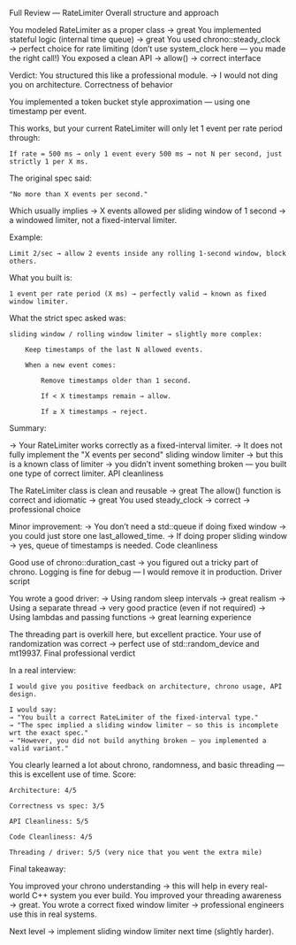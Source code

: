 Full Review — RateLimiter
Overall structure and approach

You modeled RateLimiter as a proper class → great
You implemented stateful logic (internal time queue) → great
You used chrono::steady_clock → perfect choice for rate limiting (don’t use system_clock here — you made the right call!)
You exposed a clean API → allow() → correct interface

Verdict: You structured this like a professional module.
→ I would not ding you on architecture.
Correctness of behavior

You implemented a token bucket style approximation — using one timestamp per event.

This works, but your current RateLimiter will only let 1 event per rate period through:

    If rate = 500 ms → only 1 event every 500 ms → not N per second, just strictly 1 per X ms.

The original spec said:

    "No more than X events per second."

Which usually implies → X events allowed per sliding window of 1 second → a windowed limiter, not a fixed-interval limiter.

Example:

    Limit 2/sec → allow 2 events inside any rolling 1-second window, block others.

What you built is:

    1 event per rate period (X ms) → perfectly valid → known as fixed window limiter.

What the strict spec asked was:

    sliding window / rolling window limiter → slightly more complex:

        Keep timestamps of the last N allowed events.

        When a new event comes:

            Remove timestamps older than 1 second.

            If < X timestamps remain → allow.

            If ≥ X timestamps → reject.

Summary:

→ Your RateLimiter works correctly as a fixed-interval limiter.
→ It does not fully implement the "X events per second" sliding window limiter → but this is a known class of limiter → you didn’t invent something broken — you built one type of correct limiter.
API cleanliness

The RateLimiter class is clean and reusable → great
The allow() function is correct and idiomatic → great
You used steady_clock → correct → professional choice

Minor improvement:
→ You don’t need a std::queue if doing fixed window → you could just store one last_allowed_time.
→ If doing proper sliding window → yes, queue of timestamps is needed.
Code cleanliness

Good use of chrono::duration_cast → you figured out a tricky part of chrono.
Logging is fine for debug — I would remove it in production.
Driver script

You wrote a good driver:
→ Using random sleep intervals → great realism
→ Using a separate thread → very good practice (even if not required)
→ Using lambdas and passing functions → great learning experience

The threading part is overkill here, but excellent practice.
Your use of randomization was correct → perfect use of std::random_device and mt19937.
Final professional verdict

In a real interview:

    I would give you positive feedback on architecture, chrono usage, API design.

    I would say:
    → "You built a correct RateLimiter of the fixed-interval type."
    → "The spec implied a sliding window limiter — so this is incomplete wrt the exact spec."
    → "However, you did not build anything broken — you implemented a valid variant."

You clearly learned a lot about chrono, randomness, and basic threading — this is excellent use of time.
Score:

    Architecture: 4/5

    Correctness vs spec: 3/5

    API Cleanliness: 5/5

    Code Cleanliness: 4/5

    Threading / driver: 5/5 (very nice that you went the extra mile)

Final takeaway:

You improved your chrono understanding → this will help in every real-world C++ system you ever build.
You improved your threading awareness → great.
You wrote a correct fixed window limiter → professional engineers use this in real systems.

Next level → implement sliding window limiter next time (slightly harder).
